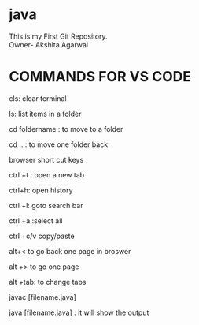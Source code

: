 # java
This is my First Git Repository.
<br>
Owner- Akshita Agarwal

# COMMANDS FOR VS CODE
cls: clear terminal

ls: list items in a folder

cd foldername : to move to a folder

cd .. : to move one folder back

browser short cut keys

ctrl +t : open a new tab

ctrl+h: open history

ctrl +l: goto search bar

ctrl +a :select all

ctrl +c/v copy/paste

alt+&lt; to go back one page in broswer

alt +&gt; to go one page

alt +tab: to change tabs

javac [filename.java]

java [filename.java] : it will show the output


